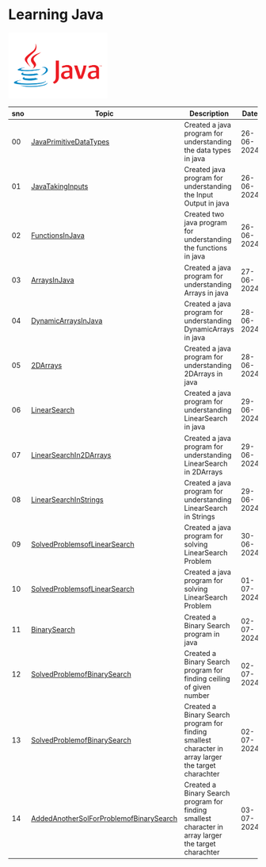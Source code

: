 # Learning Java 
<img src = 'https://github.com/SimabBits/Learning-Java/blob/main/Javapng.png' width ='200px' alt = Java Image>

|sno|Topic|Description|Date|
|-|-|-|-|
|00|[JavaPrimitiveDataTypes](JavaPrimitiveDataTypes)|Created a java program for understanding the data types in java|26-06-2024|
|01|[JavaTakingInputs](javaTakingInputs)|Created java program for understanding the Input Output in java|26-06-2024|
|02|[FunctionsInJava](FunctionsInJava)|Created two java program for understanding the functions in java|26-06-2024|
|03|[ArraysInJava](ArraysInJava)|Created a java program for understanding Arrays in java|27-06-2024|
|04|[DynamicArraysInJava](DynamicArraysInJava)|Created a java program for understanding DynamicArrays in java|28-06-2024|
|05|[2DArrays](2DArrays)|Created a java program for understanding 2DArrays in java|28-06-2024|
|06|[LinearSearch](LinearSearch)|Created a java program for understanding LinearSearch in java|29-06-2024|
|07|[LinearSearchIn2DArrays](LinearSearchIn2dArrays)|Created a java program for understanding LinearSearch in 2DArrays|29-06-2024|
|08|[LinearSearchInStrings](LinearSearchIn_Strings)|Created a java program for understanding LinearSearch in Strings|29-06-2024|
|09|[SolvedProblemsofLinearSearch](LeetCodeProblems)|Created a java program for solving LinearSearch Problem|30-06-2024|
|10|[SolvedProblemsofLinearSearch](LeetCodeProblems)|Created a java program for solving LinearSearch Problem|01-07-2024|
|11|[BinarySearch](BinarySearch)|Created a Binary Search program in java|02-07-2024|
|12|[SolvedProblemofBinarySearch](BinarySearchProblems/FindCeiling)|Created a Binary Search program for finding ceiling of given number|02-07-2024|
|13|[SolvedProblemofBinarySearch](BinarySearchProblems/FindSmallestAlphabet)|Created a Binary Search program for finding smallest character in array larger the target charachter|02-07-2024|
|14|[AddedAnotherSolForProblemofBinarySearch](BinarySearchProblems/FindSmallestAlphaSol2)|Created a Binary Search program for finding smallest character in array larger the target charachter|03-07-2024|
